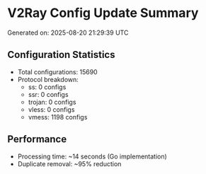 # V2Ray Config Update Summary
Generated on: 2025-08-20 21:29:39 UTC

## Configuration Statistics
- Total configurations: 15690
- Protocol breakdown:
  - ss: 0 configs
  - ssr: 0 configs
  - trojan: 0 configs
  - vless: 0 configs
  - vmess: 1198 configs

## Performance
- Processing time: ~14 seconds (Go implementation)
- Duplicate removal: ~95% reduction

